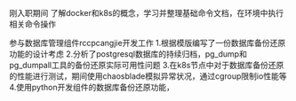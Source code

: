 刚入职期间
了解docker和k8s的概念，学习并整理基础命令文档，在环境中执行相关命令操作

参与数据库管理组件rccpcangjie开发工作
1.根据模版编写了一份数据库备份还原功能的设计考虑
2.分析了postgresql数据库的持续归档，pg_dump和 pg_dumpall工具的备份还原实际可用性问题
3.在k8s节点中对于数据库备份还原的性能进行测试，期间使用chaosblade模拟异常状况，通过cgroup限制io性能等
4.使用python开发组件的数据库备份还原功能，

